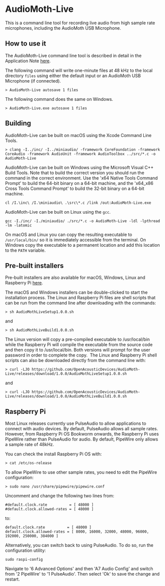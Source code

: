 # AudioMoth-Live #

This is a command line tool for recording live audio from high sample rate microphones, including the AudioMoth USB Microphone.

## How to use it ##

The AudioMoth-Live command line tool is described in detail in the Application Note [here](https://github.com/OpenAcousticDevices/Application-Notes/blob/master/Using_the_AudioMoth_Live_App_with_the_AudioMoth_USB_Microphone/Using_the_AudioMoth_Live_App_with_the_AudioMoth_USB_Microphone.pdf).

The following command will write one-minute files at 48 kHz to the local directory `files` using either the default input or an AudioMoth USB Microphone (if connected).

```
> AudioMoth-Live autosave 1 files
```

The following command does the same on Windows.

```
> AudioMoth-Live.exe autosave 1 files
```

## Building ##

AudioMoth-Live can be built on macOS using the Xcode Command Line Tools.

```
> clang -I../inc/ -I../miniaudio/ -framework CoreFoundation -framework CoreAudio -framework AudioUnit -framework AudioToolbox ../src/*.c -o AudioMoth-Live 
```

AudioMoth-Live can be built on Windows using the Microsoft Visual C++ Build Tools. Note that to build the correct version you should run the command in the correct environment. Use the 'x64 Native Tools Command Prompt' to build the 64-bit binary on a 64-bit machine, and the 'x64_x86 Cross Tools Command Prompt' to build the 32-bit binary on a 64-bit machine.

```
cl /I.\inc\ /I.\miniaudio\ .\src\*.c /link /out:AudioMoth-Live.exe
```

AudioMoth-Live can be built on Linux using the `gcc`.

```
gcc -I./inc/ -I./miniaudio/ ./src/*.c -o AudioMoth-Live -ldl -lpthread -lm -latomic
```

On macOS and Linux you can copy the resulting executable to `/usr/local/bin/` so it is immediately accessible from the terminal. On Windows copy the executable to a permanent location and add this location to the `PATH` variable.

## Pre-built installers ##

Pre-built installers are also available for macOS, Windows, Linux and Raspberry Pi [here](https://github.com/OpenAcousticDevices/AudioMoth-Live/releases/tag/1.0.0).

The macOS and Windows installers can be double-clicked to start the installation process. The Linux and Raspberry Pi files are shell scripts that can be run from the command line after downloading with the commands:
​
```
> sh AudioMothLiveSetup1.0.0.sh
```

and

```
> sh AudioMothLiveBuild1.0.0.sh
```

The Linux version will copy a pre-compiled executable to /usr/local/bin while the Raspberry Pi will compile the executable from the source code and then copy it to /usr/local/bin. Both versions will prompt for the user password in order to complete the copy.
​
The Linux and Raspberry Pi shell scripts can also be downloaded directly from the command line with:
​
```
> curl -LJO https://github.com/OpenAcousticDevices/AudioMoth-Live/releases/download/1.0.0/AudioMothLiveSetup1.0.0.sh
```

and
​
```
> curl -LJO https://github.com/OpenAcousticDevices/AudioMoth-Live/releases/download/1.0.0/AudioMothLiveBuild1.0.0.sh
```

## Raspberry Pi ##

Most Linux releases currently use PulseAudio to allow applications to connect with audio devices. By default, PulseAudio allows all sample rates. However, from Raspberry Pi OS Bookworm onwards, the Raspberry Pi uses PipeWire rather than PulseAudio for audio. By default, PipeWire only allows a sample rate of 48kHz.

You can check the install Raspberry Pi OS with:

```
> cat /etc/os-release
```

To allow PipeWire to use other sample rates, you need to edit the PipeWire configuration:

```
> sudo nano /usr/share/pipewire/pipewire.conf
```

Uncomment and change the following two lines from:

```
#default.clock.rate          = [ 48000 ] 
#default.clock.allowed-rates = [ 48000 ] 
```

to:

```
default.clock.rate          = [ 48000 ] 
default.clock.allowed-rates = [ 8000, 16000, 32000, 48000, 96000, 192000, 250000, 384000 ] 
```

Alternatively, you can switch back to using PulseAudio. To do so, run the configuration utility:

```
sudo raspi-config
```

Navigate to '6 Advanced Options' and then 'A7 Audio Config' and switch from '2 PipeWire' to '1 PulseAudio'. Then select 'Ok' to save the change and restart.


